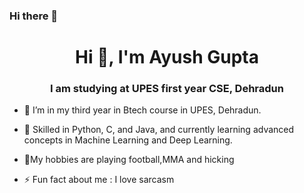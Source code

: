 ### Hi there 👋

<h1 align="center">Hi 👋, I'm Ayush Gupta </h1> 
<h3 align="center">I am studying at UPES first year CSE, Dehradun</h3> 
 
- 🔭 I’m in my third year in Btech course in UPES, Dehradun. 
- 🌱 Skilled in Python, C, and Java, and currently learning advanced concepts in Machine Learning and Deep Learning.
- 💬My hobbies are playing football,MMA and hicking
 
- ⚡ Fun fact about me : I love sarcasm
 
